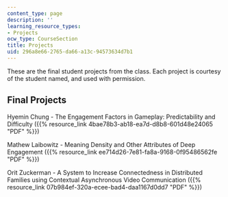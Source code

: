 ```yaml
---
content_type: page
description: ''
learning_resource_types:
- Projects
ocw_type: CourseSection
title: Projects
uid: 296a8e66-2765-da66-a13c-94573634d7b1
---
```


These are the final student projects from the class. Each project is courtesy of the student named, and used with permission.

Final Projects
--------------

Hyemin Chung - The Engagement Factors in Gameplay: Predictability and Difficulty ({{% resource_link 4bae78b3-ab18-ea7d-d8b8-601d48e24065 "PDF" %}})

Mathew Laibowitz - Meaning Density and Other Attributes of Deep Engagement ({{% resource_link ee714d26-7e81-fa8a-9168-0f95486562fe "PDF" %}})

Orit Zuckerman - A System to Increase Connectedness in Distributed Families using Contextual Asynchronous Video Communication ({{% resource_link 07b984ef-320a-ecee-bad4-daa1167d0dd7 "PDF" %}})
